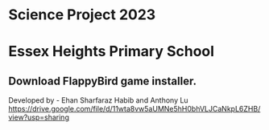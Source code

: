 # Science Project 2023
# Essex Heights Primary School

## Download FlappyBird game installer.
Developed by - Ehan Sharfaraz Habib and Anthony Lu
https://drive.google.com/file/d/11wta8vw5aUMNe5hH0bhVLJCaNkpL6ZHB/view?usp=sharing
